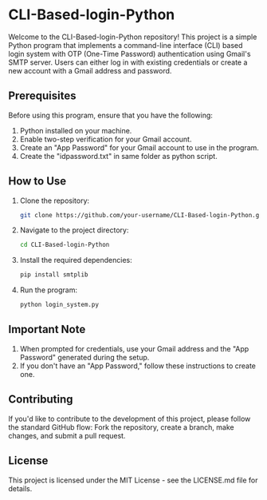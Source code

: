 # CLI-Based-login-Python

Welcome to the CLI-Based-login-Python repository! This project is a simple Python program that implements a command-line interface (CLI) based login system with OTP (One-Time Password) authentication using Gmail's SMTP server. Users can either log in with existing credentials or create a new account with a Gmail address and password.

## Prerequisites

Before using this program, ensure that you have the following:

1. Python installed on your machine.
2. Enable two-step verification for your Gmail account.
3. Create an "App Password" for your Gmail account to use in the program.
4. Create the "idpassword.txt" in same folder as python script.

## How to Use

1. Clone the repository:

   ```bash
   git clone https://github.com/your-username/CLI-Based-login-Python.git

2. Navigate to the project directory:

   ```bash
   cd CLI-Based-login-Python

3. Install the required dependencies:

   ```bash
   pip install smtplib

4. Run the program:

   ```bash
   python login_system.py

## Important Note

1. When prompted for credentials, use your Gmail address and the "App Password" generated during the setup.
2. If you don't have an "App Password," follow these instructions to create one.

## Contributing

If you'd like to contribute to the development of this project, please follow the standard GitHub flow: Fork the repository, create a branch, make changes, and submit a pull request.

## License

This project is licensed under the MIT License - see the LICENSE.md file for details.
